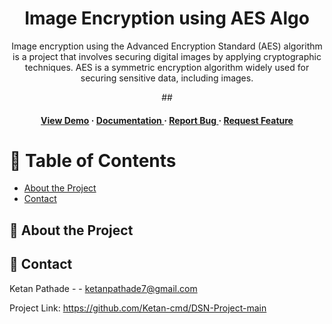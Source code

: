 <div align='center'>

<h1>Image Encryption using AES Algo</h1>
<p>Image encryption using the Advanced Encryption Standard (AES) algorithm is a project that involves securing digital images by applying cryptographic techniques. AES is a symmetric encryption algorithm widely used for securing sensitive data, including images.</p>

##<h4> <a href=https://Ketan-cmd.github.io/DSN-Project/>View Demo</a> <span> · </span> <a href="https://github.com/Ketan-cmd/DNS-Project/blob/master/README.md"> Documentation </a> <span> · </span> <a href="https://github.com/Ketan-cmd/DNS-Project/issues"> Report Bug </a> <span> · </span> <a href="https://github.com/Ketan-cmd/DNS-Project/issues"> Request Feature </a> </h4>


</div>

# :notebook_with_decorative_cover: Table of Contents

- [About the Project](#star2-about-the-project)
- [Contact](#handshake-contact)


## :star2: About the Project

## :handshake: Contact

Ketan Pathade - - ketanpathade7@gmail.com

Project Link: https://github.com/Ketan-cmd/DSN-Project-main
